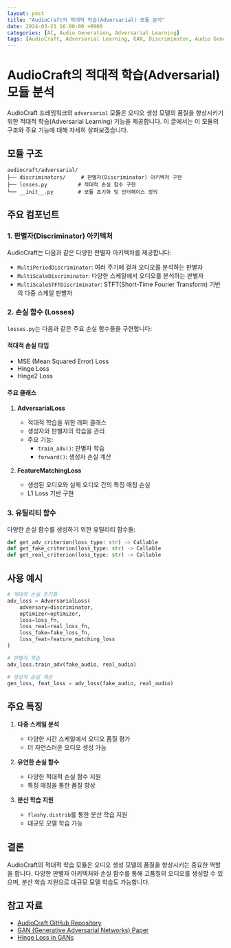 ```yaml
---
layout: post
title: "AudioCraft의 적대적 학습(Adversarial) 모듈 분석"
date: 2024-03-21 16:00:00 +0900
categories: [AI, Audio Generation, Adversarial Learning]
tags: [AudioCraft, Adversarial Learning, GAN, Discriminator, Audio Generation]
---
```


# AudioCraft의 적대적 학습(Adversarial) 모듈 분석

AudioCraft 프레임워크의 `adversarial` 모듈은 오디오 생성 모델의 품질을 향상시키기 위한 적대적 학습(Adversarial Learning) 기능을 제공합니다. 이 글에서는 이 모듈의 구조와 주요 기능에 대해 자세히 살펴보겠습니다.

## 모듈 구조

```
audiocraft/adversarial/
├── discriminators/     # 판별자(Discriminator) 아키텍처 구현
├── losses.py          # 적대적 손실 함수 구현
└── __init__.py        # 모듈 초기화 및 인터페이스 정의
```

## 주요 컴포넌트

### 1. 판별자(Discriminator) 아키텍처

AudioCraft는 다음과 같은 다양한 판별자 아키텍처를 제공합니다:

- `MultiPeriodDiscriminator`: 여러 주기에 걸쳐 오디오를 분석하는 판별자
- `MultiScaleDiscriminator`: 다양한 스케일에서 오디오를 분석하는 판별자
- `MultiScaleSTFTDiscriminator`: STFT(Short-Time Fourier Transform) 기반의 다중 스케일 판별자

### 2. 손실 함수 (Losses)

`losses.py`는 다음과 같은 주요 손실 함수들을 구현합니다:

#### 적대적 손실 타입
- MSE (Mean Squared Error) Loss
- Hinge Loss
- Hinge2 Loss

#### 주요 클래스

1. **AdversarialLoss**
   - 적대적 학습을 위한 래퍼 클래스
   - 생성자와 판별자의 학습을 관리
   - 주요 기능:
     - `train_adv()`: 판별자 학습
     - `forward()`: 생성자 손실 계산

2. **FeatureMatchingLoss**
   - 생성된 오디오와 실제 오디오 간의 특징 매칭 손실
   - L1 Loss 기반 구현

### 3. 유틸리티 함수

다양한 손실 함수를 생성하기 위한 유틸리티 함수들:

```python
def get_adv_criterion(loss_type: str) -> Callable
def get_fake_criterion(loss_type: str) -> Callable
def get_real_criterion(loss_type: str) -> Callable
```

## 사용 예시

```python
# 적대적 손실 초기화
adv_loss = AdversarialLoss(
    adversary=discriminator,
    optimizer=optimizer,
    loss=loss_fn,
    loss_real=real_loss_fn,
    loss_fake=fake_loss_fn,
    loss_feat=feature_matching_loss
)

# 판별자 학습
adv_loss.train_adv(fake_audio, real_audio)

# 생성자 손실 계산
gen_loss, feat_loss = adv_loss(fake_audio, real_audio)
```

## 주요 특징

1. **다중 스케일 분석**
   - 다양한 시간 스케일에서 오디오 품질 평가
   - 더 자연스러운 오디오 생성 가능

2. **유연한 손실 함수**
   - 다양한 적대적 손실 함수 지원
   - 특징 매칭을 통한 품질 향상

3. **분산 학습 지원**
   - `flashy.distrib`를 통한 분산 학습 지원
   - 대규모 모델 학습 가능

## 결론

AudioCraft의 적대적 학습 모듈은 오디오 생성 모델의 품질을 향상시키는 중요한 역할을 합니다. 다양한 판별자 아키텍처와 손실 함수를 통해 고품질의 오디오를 생성할 수 있으며, 분산 학습 지원으로 대규모 모델 학습도 가능합니다.

## 참고 자료

- [AudioCraft GitHub Repository](https://github.com/facebookresearch/audiocraft)
- [GAN (Generative Adversarial Networks) Paper](https://arxiv.org/abs/1406.2661)
- [Hinge Loss in GANs](https://arxiv.org/abs/1705.08584) 